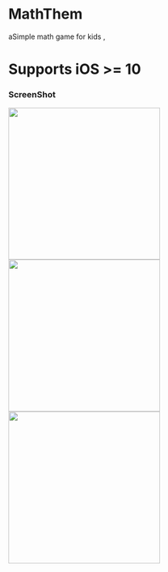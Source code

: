 # MathThem

aSimple math game for kids , 


# Supports iOS >= 10


### ScreenShot


<img src="https://crazy90.com/Crazy/Files/IMG_2509.PNG" width="300"/> 


<img src="https://crazy90.com/Crazy/Files/IMG_2510.PNG" width="300"/> 


<img src="https://crazy90.com/Crazy/Files/IMG_2513.PNG" width="300"/> 


